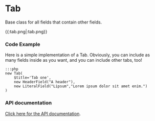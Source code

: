 # Tab

Base class for all fields that contain other fields.

{{:tab.png|:tab.png}}


### Code Example

Here is a simple implementation of a Tab. Obviously, you can include as many fields inside as you want, and you can
include other tabs, too!

	:::php
	new Tab(
		$title='Tab one',
		new HeaderField("A header"),
		new LiteralField("Lipsum","Lorem ipsum dolor sit amet enim.")
	)


### API documentation

[Click here for the API documentation](http://api.silverstripe.org/trunk/forms/fields-structural/Tab.html).
